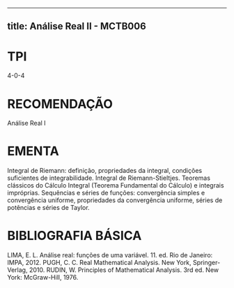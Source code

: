 
---
title: Análise Real II - MCTB006 
---

# TPI

4-0-4

# RECOMENDAÇÃO

Análise Real I

# EMENTA

Integral de Riemann: definição, propriedades da integral, condições suficientes de integrabilidade. Integral de Riemann-Stieltjes. Teoremas clássicos do Cálculo Integral (Teorema Fundamental do Cálculo) e integrais impróprias. Sequências e séries de funções: convergência simples e convergência uniforme, propriedades da convergência uniforme, séries de potências e séries de Taylor.

# BIBLIOGRAFIA BÁSICA

LIMA, E. L. Análise real: funções de uma variável. 11. ed. Rio de Janeiro: IMPA, 2012.
PUGH, C. C. Real Mathematical Analysis. New York, Springer-Verlag, 2010.
RUDIN, W. Principles of Mathematical Analysis. 3rd ed. New York: McGraw-Hill, 1976.
        